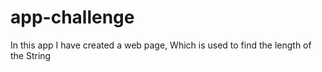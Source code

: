# app-challenge

In this app I have created a web page, Which is used to find the length of the String 